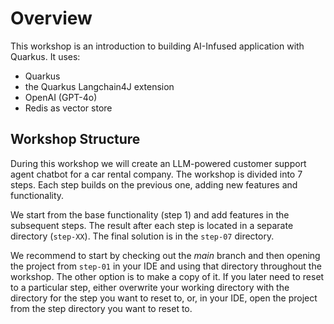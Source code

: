 # Overview

This workshop is an introduction to building AI-Infused application with Quarkus. 
It uses:

- Quarkus
- the Quarkus Langchain4J extension 
- OpenAI (GPT-4o)
- Redis as vector store


## Workshop Structure

During this workshop we will create an LLM-powered customer support agent chatbot for a car rental company.
The workshop is divided into 7 steps. 
Each step builds on the previous one, adding new features and functionality.

We start from the base functionality (step 1) and add features in the subsequent steps. 
The result after each step is located in a separate directory (`step-XX`). 
The final solution is in the `step-07` directory.


We recommend to start by checking out the _main_ branch and then opening the project from `step-01` in your IDE and using that directory throughout the workshop. 
The other option is to make a copy of it. 
If you later need to reset to a particular step, either overwrite your working directory with the directory for the step you want to reset to, or, in your IDE, open the project from the step directory you want to reset to.





